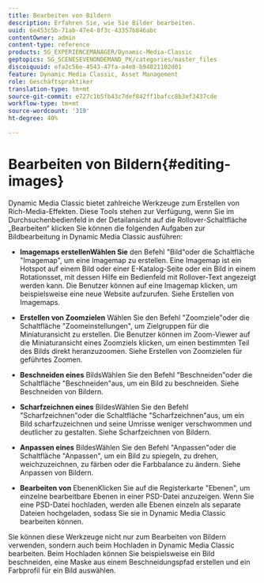 ```yaml
---
title: Bearbeiten von Bildern
description: Erfahren Sie, wie Sie Bilder bearbeiten.
uuid: 6e453c5b-71ab-47e4-8f3c-43357b846abc
contentOwner: admin
content-type: reference
products: SG_EXPERIENCEMANAGER/Dynamic-Media-Classic
geptopics: SG_SCENESEVENONDEMAND_PK/categories/master_files
discoiquuid: efa2c56e-4543-47fa-a4e8-b94021102d01
feature: Dynamic Media Classic, Asset Management
role: Geschäftspraktiker
translation-type: tm+mt
source-git-commit: e727c1b5fb43c7def842ff1bafcc8b3ef3437cde
workflow-type: tm+mt
source-wordcount: '319'
ht-degree: 40%

---
```



# Bearbeiten von Bildern{#editing-images}

Dynamic Media Classic bietet zahlreiche Werkzeuge zum Erstellen von Rich-Media-Effekten. Diese Tools stehen zur Verfügung, wenn Sie im Durchsuchenbedienfeld in der Detailansicht auf die Rollover-Schaltfläche „Bearbeiten“ klicken Sie können die folgenden Aufgaben zur Bildbearbeitung in Dynamic Media Classic ausführen:

* **Imagemaps erstellenWählen Sie**
den Befehl &quot;Bild&quot;oder die Schaltfläche &quot;Imagemap&quot;, um eine Imagemap zu erstellen. Eine Imagemap ist ein Hotspot auf einem Bild oder einer E-Katalog-Seite oder ein Bild in einem Rotationsset, mit dessen Hilfe ein Bedienfeld mit Rollover-Text angezeigt werden kann. Die Benutzer können auf eine Imagemap klicken, um beispielsweise eine neue Website aufzurufen. Siehe Erstellen von Imagemaps.

* **Erstellen von Zoomzielen**
Wählen Sie den Befehl &quot;Zoomziele&quot;oder die Schaltfläche &quot;Zoomeinstellungen&quot;, um Zielgruppen für die Miniaturansicht zu erstellen. Die Benutzer können im Zoom-Viewer auf die Miniaturansicht eines Zoomziels klicken, um einen bestimmten Teil des Bilds direkt heranzuzoomen. Siehe Erstellen von Zoomzielen für geführtes Zoomen.

* **Beschneiden eines**
BildsWählen Sie den Befehl &quot;Beschneiden&quot;oder die Schaltfläche &quot;Beschneiden&quot;aus, um ein Bild zu beschneiden. Siehe Beschneiden von Bildern.

* **Scharfzeichnen eines**
BildesWählen Sie den Befehl &quot;Scharfzeichnen&quot;oder die Schaltfläche &quot;Scharfzeichnen&quot;aus, um ein Bild scharfzuzeichnen und seine Umrisse weniger verschwommen und deutlicher zu gestalten. Siehe Scharfzeichnen von Bildern.

* **Anpassen eines**
BildesWählen Sie den Befehl &quot;Anpassen&quot;oder die Schaltfläche &quot;Anpassen&quot;, um ein Bild zu spiegeln, zu drehen, weichzuzeichnen, zu färben oder die Farbbalance zu ändern. Siehe Anpassen von Bildern.

* **Bearbeiten von**
EbenenKlicken Sie auf die Registerkarte &quot;Ebenen&quot;, um einzelne bearbeitbare Ebenen in einer PSD-Datei anzuzeigen. Wenn Sie eine PSD-Datei hochladen, werden alle Ebenen einzeln als separate Dateien hochgeladen, sodass Sie sie in Dynamic Media Classic bearbeiten können.

Sie können diese Werkzeuge nicht nur zum Bearbeiten von Bildern verwenden, sondern auch beim Hochladen in Dynamic Media Classic bearbeiten. Beim Hochladen können Sie beispielsweise ein Bild beschneiden, eine Maske aus einem Beschneidungspfad erstellen und ein Farbprofil für ein Bild auswählen.
